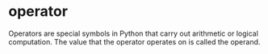 # operator
Operators are special symbols in Python that carry out arithmetic or logical computation. The value that the operator operates on is called the operand.
